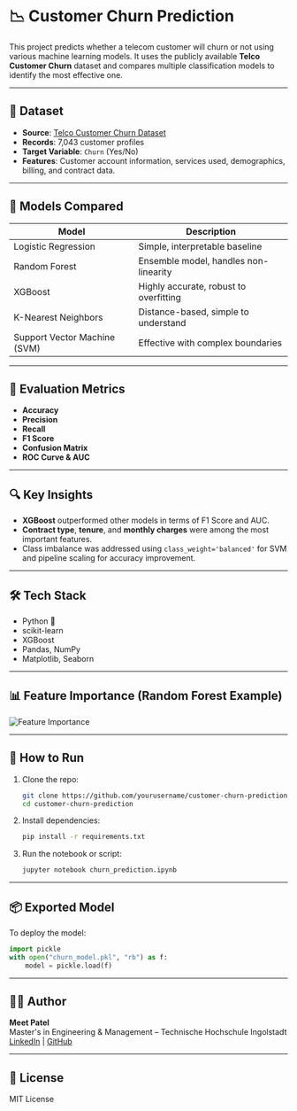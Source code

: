 # 📉 Customer Churn Prediction

This project predicts whether a telecom customer will churn or not using various machine learning models. It uses the publicly available **Telco Customer Churn** dataset and compares multiple classification models to identify the most effective one.

---

## 📁 Dataset

- **Source**: [Telco Customer Churn Dataset](https://www.kaggle.com/datasets/blastchar/telco-customer-churn)
- **Records**: 7,043 customer profiles
- **Target Variable**: `Churn` (Yes/No)
- **Features**: Customer account information, services used, demographics, billing, and contract data.

---

## 🧠 Models Compared

| Model                | Description                              |
|---------------------|------------------------------------------|
| Logistic Regression | Simple, interpretable baseline           |
| Random Forest       | Ensemble model, handles non-linearity    |
| XGBoost             | Highly accurate, robust to overfitting   |
| K-Nearest Neighbors | Distance-based, simple to understand     |
| Support Vector Machine (SVM) | Effective with complex boundaries |

---

## 🧪 Evaluation Metrics

- **Accuracy**
- **Precision**
- **Recall**
- **F1 Score**
- **Confusion Matrix**
- **ROC Curve & AUC**

---

## 🔍 Key Insights

- **XGBoost** outperformed other models in terms of F1 Score and AUC.
- **Contract type**, **tenure**, and **monthly charges** were among the most important features.
- Class imbalance was addressed using `class_weight='balanced'` for SVM and pipeline scaling for accuracy improvement.

---

## 🛠️ Tech Stack

- Python 🐍
- scikit-learn
- XGBoost
- Pandas, NumPy
- Matplotlib, Seaborn

---

## 📊 Feature Importance (Random Forest Example)

![Feature Importance](images/feature_importance.png)

---

## 🧾 How to Run

1. Clone the repo:
   ```bash
   git clone https://github.com/yourusername/customer-churn-prediction.git
   cd customer-churn-prediction
   ```

2. Install dependencies:
   ```bash
   pip install -r requirements.txt
   ```

3. Run the notebook or script:
   ```bash
   jupyter notebook churn_prediction.ipynb
   ```

---

## 📦 Exported Model

To deploy the model:
```python
import pickle
with open("churn_model.pkl", "rb") as f:
    model = pickle.load(f)
```

---

## 👨‍💻 Author

**Meet Patel**  
Master's in Engineering & Management – Technische Hochschule Ingolstadt  
[LinkedIn](https://linkedin.com/in/your-link) | [GitHub](https://github.com/yourusername)

---

## 📌 License

MIT License
